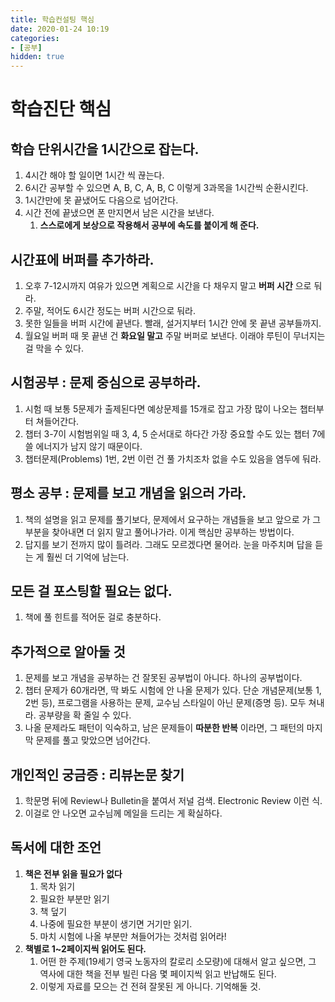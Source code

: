 ```yaml
---
title: 학습컨설팅 핵심
date: 2020-01-24 10:19
categories:
- [공부]
hidden: true
---
```

# 학습진단 핵심

## 학습 단위시간을 1시간으로 잡는다.
1. 4시간 해야 할 일이면 1시간 씩 끊는다.
1. 6시간 공부할 수 있으면 A, B, C, A, B, C 이렇게 3과목을 1시간씩 순환시킨다.
1. 1시간만에 못 끝냈어도 다음으로 넘어간다.
1. 시간 전에 끝냈으면 폰 만지면서 남은 시간을 보낸다.
    1. **스스로에게 보상으로 작용해서 공부에 속도를 붙이게 해 준다.**

## 시간표에 버퍼를 추가하라.
1. 오후 7-12시까지 여유가 있으면 계획으로 시간을 다 채우지 말고 **버퍼 시간** 으로 둬라.
1. 주말, 적어도 6시간 정도는 버퍼 시간으로 둬라.
1. 못한 일들을 버퍼 시간에 끝낸다. 빨래, 설거지부터 1시간 안에 못 끝낸 공부들까지.
1. 월요일 버퍼 때 못 끝낸 건 **화요일 말고** 주말 버퍼로 보낸다. 이래야 루틴이 무너지는 걸 막을 수 있다.

## 시험공부 : 문제 중심으로 공부하라.
1. 시험 때 보통 5문제가 출제된다면 예상문제를 15개로 잡고 가장 많이 나오는 챕터부터 쳐들어간다.
1. 챕터 3-7이 시험범위일 때 3, 4, 5 순서대로 하다간 가장 중요할 수도 있는 챕터 7에 쓸 에너지가 남지 않기 때문이다.
1. 챕터문제(Problems) 1번, 2번 이런 건 풀 가치조차 없을 수도 있음을 염두에 둬라.

## 평소 공부 : 문제를 보고 개념을 읽으러 가라.
1. 책의 설명을 읽고 문제를 풀기보다, 문제에서 요구하는 개념들을 보고 앞으로 가 그 부분을 찾아내면 더 읽지 말고 풀어나가라. 이게 핵심만 공부하는 방법이다.
1. 답지를 보기 전까지 많이 틀려라. 그래도 모르겠다면 물어라. 눈을 마주치며 답을 듣는 게 훨씬 더 기억에 남는다.

## 모든 걸 포스팅할 필요는 없다.
1. 책에 풀 힌트를 적어둔 걸로 충분하다.

## 추가적으로 알아둘 것
1. 문제를 보고 개념을 공부하는 건 잘못된 공부법이 아니다. 하나의 공부법이다.
1. 챕터 문제가 60개라면, 딱 봐도 시험에 안 나올 문제가 있다. 단순 개념문제(보통 1, 2번 등), 프로그램을 사용하는 문제, 교수님 스타일이 아닌 문제(증명 등). 모두 쳐내라. 공부량을 확 줄일 수 있다.
1. 나올 문제라도 패턴이 익숙하고, 남은 문제들이 **따분한 반복** 이라면, 그 패턴의 마지막 문제를 풀고 맞았으면 넘어간다.

## 개인적인 궁금증 : 리뷰논문 찾기
1. 학문명 뒤에 Review나 Bulletin을 붙여서 저널 검색. Electronic Review 이런 식.
1. 이걸로 안 나오면 교수님께 메일을 드리는 게 확실하다.

## 독서에 대한 조언
1. **책은 전부 읽을 필요가 없다**
    1. 목차 읽기
    1. 필요한 부분만 읽기
    1. 책 덮기
    1. 나중에 필요한 부분이 생기면 거기만 읽기.
    1. 마치 시험에 나올 부분만 쳐들어가는 것처럼 읽어라!
1. **책별로 1~2페이지씩 읽어도 된다.**
    1. 어떤 한 주제(19세기 영국 노동자의 칼로리 소모량)에 대해서 알고 싶으면, 그 역사에 대한 책을 전부 빌린 다음 몇 페이지씩 읽고 반납해도 된다.
    1. 이렇게 자료를 모으는 건 전혀 잘못된 게 아니다. 기억해둘 것.
